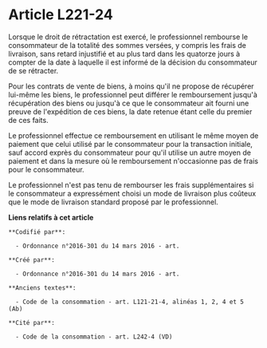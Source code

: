 # Article L221-24

Lorsque le droit de rétractation est exercé, le professionnel rembourse le consommateur de la totalité des sommes versées, y
compris les frais de livraison, sans retard injustifié et au plus tard dans les quatorze jours à compter de la date à
laquelle il est informé de la décision du consommateur de se rétracter.

Pour les contrats de vente de biens, à moins qu'il ne propose de récupérer lui-même les biens, le professionnel peut différer
le remboursement jusqu'à récupération des biens ou jusqu'à ce que le consommateur ait fourni une preuve de l'expédition de
ces biens, la date retenue étant celle du premier de ces faits.

Le professionnel effectue ce remboursement en utilisant le même moyen de paiement que celui utilisé par le consommateur pour
la transaction initiale, sauf accord exprès du consommateur pour qu'il utilise un autre moyen de paiement et dans la mesure
où le remboursement n'occasionne pas de frais pour le consommateur.

Le professionnel n'est pas tenu de rembourser les frais supplémentaires si le consommateur a expressément choisi un mode de
livraison plus coûteux que le mode de livraison standard proposé par le professionnel.

**Liens relatifs à cet article**

	**Codifié par**:

	  - Ordonnance n°2016-301 du 14 mars 2016 - art.

	**Créé par**:

	  - Ordonnance n°2016-301 du 14 mars 2016 - art.

	**Anciens textes**:

	  - Code de la consommation - art. L121-21-4, alinéas 1, 2, 4 et 5 (Ab)

	**Cité par**:

	  - Code de la consommation - art. L242-4 (VD)
